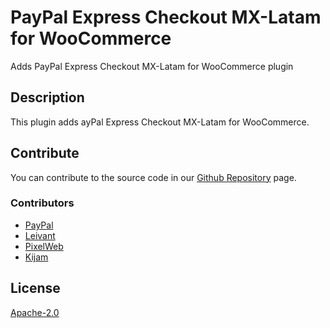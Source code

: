 # PayPal Express Checkout MX-Latam for WooCommerce

   Adds PayPal Express Checkout MX-Latam for WooCommerce plugin

## Description

   This plugin adds ayPal Express Checkout MX-Latam for WooCommerce.

## Contribute

   You can contribute to the source code in our [Github Repository](https://github.com/PayPal-PixelWeb/woocommerce-paypal-express-mx) page.

### Contributors

   * [PayPal](https://github.com/paypal/merchant-sdk-php/graphs/contributors)
   * [Leivant](http://lievant.com/)
   * [PixelWeb](http://www.pixelweb.com.mx/)
   * [Kijam](http://www.kijam.com/)

## License

   [Apache-2.0](https://www.apache.org/licenses/LICENSE-2.0)